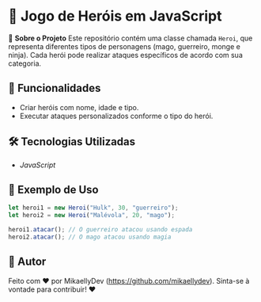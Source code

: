 # 🏹 Jogo de Heróis em JavaScript

📜 **Sobre o Projeto**
Este repositório contém uma classe chamada `Heroi`, que representa diferentes tipos de personagens (mago, guerreiro, monge e ninja). Cada herói pode realizar ataques específicos de acordo com sua categoria.

## 📌 Funcionalidades
- Criar heróis com nome, idade e tipo.
- Executar ataques personalizados conforme o tipo do herói.

## 🛠️ Tecnologias Utilizadas
- *JavaScript*

## 📜 Exemplo de Uso
```js
let heroi1 = new Heroi("Hulk", 30, "guerreiro");
let heroi2 = new Heroi("Malévola", 20, "mago");

heroi1.atacar(); // O guerreiro atacou usando espada
heroi2.atacar(); // O mago atacou usando magia
```

## 📝 Autor
Feito com ❤️ por MikaellyDev (https://github.com/mikaellydev). Sinta-se à vontade para contribuir! ❤
